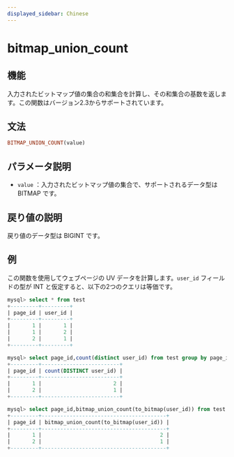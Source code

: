 ```yaml
---
displayed_sidebar: Chinese
---
```


# bitmap_union_count

## 機能

入力されたビットマップ値の集合の和集合を計算し、その和集合の基数を返します。この関数はバージョン2.3からサポートされています。

## 文法

```Haskell
BITMAP_UNION_COUNT(value)
```

## パラメータ説明

- `value` ：入力されたビットマップ値の集合で、サポートされるデータ型は BITMAP です。

## 戻り値の説明

戻り値のデータ型は BIGINT です。

## 例

この関数を使用してウェブページの UV データを計算します。`user_id` フィールドの型が INT と仮定すると、以下の2つのクエリは等価です。

```sql
mysql> select * from test
+---------+---------+
| page_id | user_id |
+---------+---------+
|       1 |       1 |
|       1 |       2 |
|       2 |       1 |
+---------+---------+

mysql> select page_id,count(distinct user_id) from test group by page_id;
+---------+-------------------------+
| page_id | count(DISTINCT user_id) |
+---------+-------------------------+
|       1 |                       2 |
|       2 |                       1 |
+---------+-------------------------+

mysql> select page_id,bitmap_union_count(to_bitmap(user_id)) from test group by page_id;
+---------+----------------------------------------+
| page_id | bitmap_union_count(to_bitmap(user_id)) |
+---------+----------------------------------------+
|       1 |                                      2 |
|       2 |                                      1 |
+---------+----------------------------------------+

```
